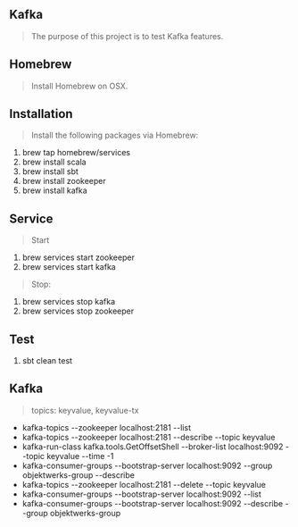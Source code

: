 Kafka
-----
>The purpose of this project is to test Kafka features.

Homebrew
--------
>Install Homebrew on OSX.

Installation
------------
>Install the following packages via Homebrew:

1. brew tap homebrew/services
2. brew install scala
3. brew install sbt
4. brew install zookeeper
5. brew install kafka

Service
-------
>Start 

1. brew services start zookeeper
2. brew services start kafka

>Stop:

1. brew services stop kafka
2. brew services stop zookeeper

Test
----
1. sbt clean test

Kafka
-----
>topics: keyvalue, keyvalue-tx

* kafka-topics --zookeeper localhost:2181 --list
* kafka-topics --zookeeper localhost:2181 --describe --topic keyvalue
* kafka-run-class kafka.tools.GetOffsetShell --broker-list localhost:9092 --topic keyvalue --time -1
* kafka-consumer-groups --bootstrap-server localhost:9092 --group objektwerks-group --describe
* kafka-topics --zookeeper localhost:2181 --delete --topic keyvalue
* kafka-consumer-groups --bootstrap-server localhost:9092 --list
* kafka-consumer-groups --bootstrap-server localhost:9092 --describe --group objektwerks-group